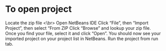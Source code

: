 # To open project
Locate the zip file <\br>
Open NetBeans IDE
Click “File”, then “Import Project”, then select “From ZIP
Click “Browse” and lookup your zip file. Once you find your file, select it and click “Open”.
You should now see your imported project on your project list in NetBeans.
Run the project from run tab.
